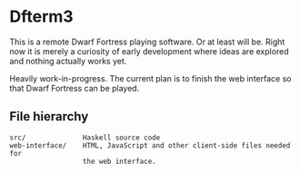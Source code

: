 Dfterm3
=======

This is a remote Dwarf Fortress playing software. Or at least will be. Right
now it is merely a curiosity of early development where ideas are explored and
nothing actually works yet.

Heavily work-in-progress. The current plan is to finish the web
interface so that Dwarf Fortress can be played.

File hierarchy
--------------

    src/              Haskell source code
    web-interface/    HTML, JavaScript and other client-side files needed for
                      the web interface.

